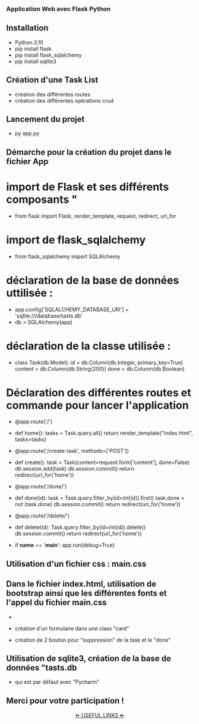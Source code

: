 ### Application Web avec Flask Python

## Installation

- Python.3.10
- pip install flask
- pip install flask_sqlalchemy
- pip install sqlite3

## Création d'une Task List

- création des différentes routes
- création des différentes opérations crud

## Lancement du projet

- py app.py 
## Démarche pour la création du projet dans le fichier App

# import de Flask et ses différents composants " 
- from flask import Flask, render_template, request, redirect, url_for

# import de flask_sqlalchemy 
- from flask_sqlalchemy import SQLAlchemy

# déclaration de la base de données uttilisée : 
- app.config['SQLALCHEMY_DATABASE_URI'] = 'sqlite:///database/tasts.db'
- db = SQLAlchemy(app)

# déclaration de la classe utilisée :

- class Task(db.Model):
    id = db.Column(db.Integer, primary_key=True)
    content = db.Column(db.String(200))
    done = db.Column(db.Boolean)

# Déclaration des différentes routes et commande pour lancer l'application

- @app.route('/')
- def home():
    tasks = Task.query.all()
    return render_template("index.html", tasks=tasks)


- @app.route('/create-task', methods=['POST'])
- def create():
    task = Task(content=request.form['content'], done=False)
    db.session.add(task)
    db.session.commit()
    return redirect(url_for('home'))


- @app.route('/done/<id>')
- def done(id):
    task = Task.query.filter_by(id=int(id)).first()
    task.done = not (task.done)
    db.session.commit()
    return redirect(url_for('home'))


- @app.route('/delete/<id>')
- def delete(id):
    Task.query.filter_by(id=int(id)).delete()
    db.session.commit()
    return redirect(url_for('home'))


- if __name__ == '__main__':
    app.run(debug=True)
  
  
## Utilisation d'un fichier css : main.css
  
## Dans le fichier index.html, utilisation de bootstrap ainsi que les différentes fonts et l'appel du fichier main.css
  
- <link rel="stylesheet" href="https://cdn.jsdelivr.net/npm/bootswatch@4.5.2/dist/lux/bootstrap.min.css">
  <link rel="preconnect" href="https://fonts.googleapis.com">
  <link rel="preconnect" href="https://fonts.gstatic.com" crossorigin>
  <link href="https://fonts.googleapis.com/css2?family=Dosis:wght@600&family=Josefin+Sans:wght@100&family=Lobster&family=Nova+Round&family=Sriracha&display=swap"   rel="stylesheet">
  <link rel="stylesheet" href="{{ url_for('static', filename='main.css') }}">  
  
- création d'un formulaire dans une class "card" 
- création de 2 bouton pour "suppression" de la task et le "done"
  
## Utilisation de sqlite3, création de la base de données "tasts.db
  
- qui est par défaut avec "Pycharm" 
  
## Merci pour votre participation !  
  
<div align="center"><a href="../5. Useful links/useful-links.md">⏩ USEFUL LINKS ⏩</a></div>  